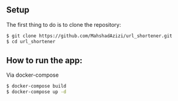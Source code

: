 ## Setup

The first thing to do is to clone the repository:

```sh
$ git clone https://github.com/MahshadAzizi/url_shortener.git
$ cd url_shortener
```

## How to run the app:
Via docker-compose

```sh
$ docker-compose build
$ docker-compose up -d
```
